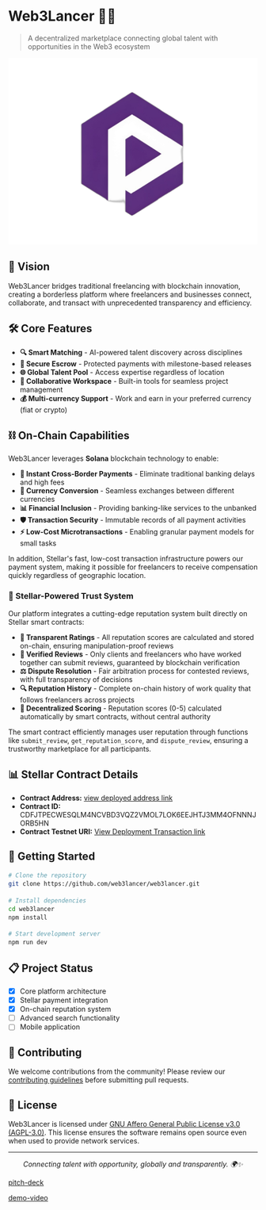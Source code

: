 # Web3Lancer 🚀✨

> A decentralized marketplace connecting global talent with opportunities in the Web3 ecosystem

<p align="center">
  <img src="public/logo/web3lancer.jpg" alt="Web3Lancer Logo">
</p>

## 🌟 Vision

Web3Lancer bridges traditional freelancing with blockchain innovation, creating a borderless platform where freelancers and businesses connect, collaborate, and transact with unprecedented transparency and efficiency.

## 🛠️ Core Features

- **🔍 Smart Matching** - AI-powered talent discovery across disciplines
- **🔐 Secure Escrow** - Protected payments with milestone-based releases
- **🌐 Global Talent Pool** - Access expertise regardless of location
- **🤝 Collaborative Workspace** - Built-in tools for seamless project management
- **💰 Multi-currency Support** - Work and earn in your preferred currency (fiat or crypto)

## ⛓️ On-Chain Capabilities

Web3Lancer leverages **Solana** blockchain technology to enable:

- **💸 Instant Cross-Border Payments** - Eliminate traditional banking delays and high fees
- **🔄 Currency Conversion** - Seamless exchanges between different currencies
- **📊 Financial Inclusion** - Providing banking-like services to the unbanked
- **🛡️ Transaction Security** - Immutable records of all payment activities
- **⚡ Low-Cost Microtransactions** - Enabling granular payment models for small tasks

In addition, Stellar's fast, low-cost transaction infrastructure powers our payment system, making it possible for freelancers to receive compensation quickly regardless of geographic location.

### 🌟 Stellar-Powered Trust System

Our platform integrates a cutting-edge reputation system built directly on Stellar smart contracts:

- **💯 Transparent Ratings** - All reputation scores are calculated and stored on-chain, ensuring manipulation-proof reviews
- **👥 Verified Reviews** - Only clients and freelancers who have worked together can submit reviews, guaranteed by blockchain verification
- **⚖️ Dispute Resolution** - Fair arbitration process for contested reviews, with full transparency of decisions
- **🔍 Reputation History** - Complete on-chain history of work quality that follows freelancers across projects
- **🧮 Decentralized Scoring** - Reputation scores (0-5) calculated automatically by smart contracts, without central authority

The smart contract efficiently manages user reputation through functions like `submit_review`, `get_reputation_score`, and `dispute_review`, ensuring a trustworthy marketplace for all participants.

## 📊 Stellar Contract Details

- **Contract Address:** [view deployed address link](https://stellar.expert/explorer/testnet/contract/CDFJTPECWESQLM4NCVBD3VQZ2VMOL7LOK6EEJHTJ3MM4OFNNNJORB5HN)
- **Contract ID:** CDFJTPECWESQLM4NCVBD3VQZ2VMOL7LOK6EEJHTJ3MM4OFNNNJORB5HN
- **Contract Testnet URI:** [View Deployment Transaction link](https://stellar.expert/explorer/testnet/tx/3ec143da28658ea3f09b5412b45a00a142ab091106ec82d6e6df8ffa49440ffc)

## 🚀 Getting Started

```bash
# Clone the repository
git clone https://github.com/web3lancer/web3lancer.git

# Install dependencies
cd web3lancer
npm install

# Start development server
npm run dev
```

## 📋 Project Status

- [x] Core platform architecture
- [x] Stellar payment integration
- [x] On-chain reputation system
- [ ] Advanced search functionality
- [ ] Mobile application

## 👥 Contributing

We welcome contributions from the community! Please review our [contributing guidelines](CONTRIBUTING.md) before submitting pull requests.

## 📜 License

Web3Lancer is licensed under [GNU Affero General Public License v3.0 (AGPL-3.0)](LICENSE). This license ensures the software remains open source even when used to provide network services.

---

<p align="center">
  <i>Connecting talent with opportunity, globally and transparently. 🌍✨</i>
</p>


[pitch-deck](https://doc.storydoc.ai/tgKIKu)

[demo-video](https://youtube.com/watch?v=VwpeeR8MMG8)